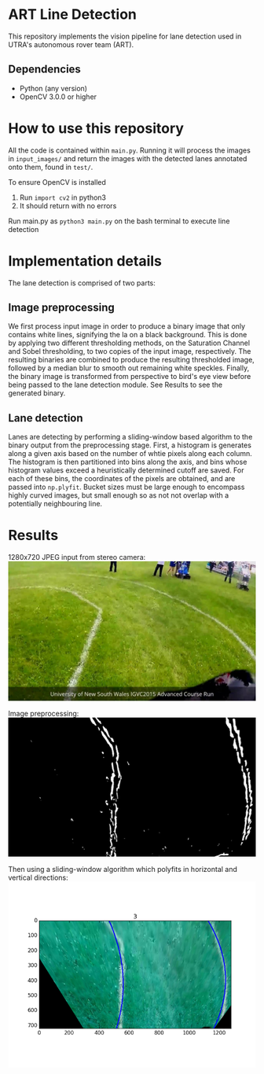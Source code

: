 # ART Line Detection

This repository implements the vision pipeline for lane detection used in UTRA's autonomous rover team (ART).

## Dependencies
* Python (any version)
* OpenCV 3.0.0 or higher

# How to use this repository
All the code is contained within `main.py`. Running it will process the images in `input_images/` and return the images with the detected lanes annotated onto them, found in `test/`.

To ensure OpenCV is installed
1. Run `import cv2` in python3
2. It should return with no errors

Run main.py as `python3 main.py` on the bash terminal to execute line detection

# Implementation details
The lane detection is comprised of two parts:

## Image preprocessing
We first process input image in order to produce a binary image that only contains white lines, signifying the la on a black background. This is done by applying two different thresholding methods, on the Saturation Channel and Sobel thresholding, to two copies of the input image, respectively. The resulting binaries are combined to produce the resulting thresholded image, followed by a median blur to smooth out remaining white speckles. Finally, the binary image is transformed from perspective to bird's eye view before being passed to the lane detection module. See Results to see the generated binary.

## Lane detection
Lanes are detecting by performing a sliding-window based algorithm to the binary output from the preprocessing stage. First, a histogram is generates along a given axis based on the number of whtie pixels along each column. The histogram is then partitioned into bins along the axis, and bins whose histogram values exceed a heuristically determined cutoff are saved. For each of these bins, the coordinates of the pixels are obtained, and are passed into `np.plyfit`. Bucket sizes must be large enough to encompass highly curved images, but small enough so as not not overlap with a potentially neighbouring line.


# Results

1280x720 JPEG input from stereo camera: 
![alt inputimage](https://github.com/UTRA-ART/ART_Line_Detection/blob/master/images/3.jpg)

Image preprocessing:
![alt outputimage](https://github.com/UTRA-ART/ART_Line_Detection/blob/master/output_images/3.jpg)

Then using a sliding-window algorithm which polyfits in horizontal and vertical directions:
![alt finalimage](https://github.com/UTRA-ART/ART_Line_Detection/blob/master/final_images/3.png)
